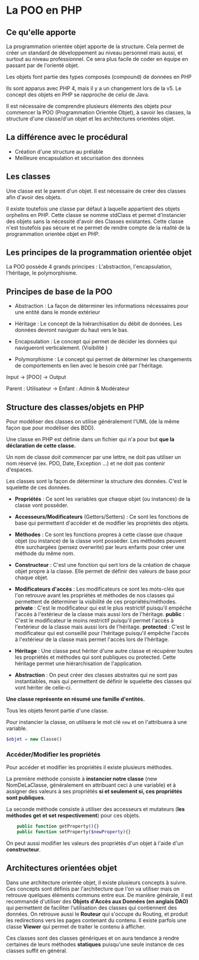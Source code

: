 # La POO en PHP

## Ce qu'elle apporte

La programmation orientée objet apporte de la structure. Cela permet de créer un standard de développement au niveau personnel mais aussi, et surtout au niveau professionnel.
Ce sera plus facile de coder en équipe en passant par de l'orienté objet.

Les objets font partie des types composés (compound) de données en PHP

Ils sont apparus avec PHP 4, mais il y a un changement lors de la v5.
Le concept des objets en PHP se rapproche de celui de Java.

Il est nécessaire de comprendre plusieurs éléments des objets pour commencer la POO (Programmation Orientée Objet), à savoir les classes, la structure d'une classe/d'un objet et les architectures orientées objet.

## La différence avec le procédural

- Création d'une structure au prélable
- Meilleure encapsulation et sécurisation des données

## Les classes

Une classe est le parent d'un objet. Il est nécessaire de créer des classes afin d'avoir des objets.

Il existe toutefois une classe par défaut à laquelle appartient des objets orphelins en PHP.
Cette classe se nomme stdClass et permet d'instancier des objets sans la nécessité d'avoir des Classes existantes. Cette classe n'est toutefois pas sécure et ne permet de rendre compte de la réalité de la programmation orientée objet en PHP.

## Les principes de la programmation orientée objet

La POO possède 4 grands principes : L'abstraction, l'encapsulation, l'héritage, le polymorphisme.

## Principes de base de la POO

- Abstraction : La façon de déterminer les informations nécessaires pour une entité dans le monde extérieur

- Héritage : Le concept de la hiérarchisation du débit de données. Les données devront naviguer du haut vers le bas.

- Encapsulation : Le concept qui permet de décider les données qui navigueront verticalement. (Visibilité
  )
- Polymorphisme : Le concept qui permet de déterminer les changements de comportements en lien avec le besoin créé par l'héritage.

Input -> [POO] -> Output

Parent : Utilisateur -> Enfant : Admin & Modérateur

## Structure des classes/objets en PHP

Pour modéliser des classes on utilise généralement l'UML (de la même façon que pour modéliser des BDD).

Une classe en PHP est définie dans un fichier qui n'a pour but **que la déclaration de cette classe.**

Un nom de classe doit commencer par une lettre, ne doit pas utiliser un nom réservé (ex. PDO, Date, Exception ...) et ne doit pas contenir d'espaces.

Les classes sont la façon de déterminer la structure des données. C'est le squelette de ces données.

- **Propriétés** : Ce sont les variables que chaque objet (ou instances) de la classe vont posséder.
- **Accesseurs/Modificateurs** (Getters/Setters) : Ce sont les fonctions de base qui permettent d'accéder et de modifier les propriétés des objets.
- **Méthodes** : Ce sont les fonctions propres à cette classe que chaque objet (ou instance) de la classe vont posséder. Les méthodes peuvent être surchargées (pensez overwrite) par leurs enfants pour créer une méthode du même nom.
- **Constructeur** : C'est une fonction qui sert lors de la création de chaque objet propre à la classe. Elle permet de définir des valeurs de base pour chaque objet.

- **Modificateurs d'accès** : Les modificateurs ce sont les mots-clés que l'on retrouve avant les propriétés et méthodes de nos classes qui permettent de déterminer la visibilité de ces propriétés/méthodes. **private** : C'est le modificateur qui est le plus restrictif puisqu'il empêche l'accès à l'extérieur de la classe mais aussi lors de l'héritage. **public** : C'est le modificateur le moins restrictif puisqu'il permet l'accès à l'extérieur de la classe mais aussi lors de l'héritage. **protected** : C'est le modificateur qui est conseillé pour l'héritage puisqu'il empêche l'accès à l'extérieur de la classe mais permet l'accès lors de l'héritage.

- **Héritage** : Une classe peut hériter d'une autre classe et récupérer toutes les propriétés et méthodes qui sont publiques ou protected. Cette héritage permet une hiérarchisation de l'application.

- **Abstraction** : On peut créer des classes abstraites qui ne sont pas instantiables, mais qui permettent de définir le squelette des classes qui vont hériter de celle-ci.

**Une classe représente en résumé une famille d'entités.**

Tous les objets feront partie d'une classe.

Pour instancier la classe, on utilisera le mot clé `new` et on l'attribuera à une variable.

```php
$objet = new Classe()
```

### Accéder/Modifier les propriétés

Pour accéder et modifier les propriétés il existe plusieurs méthodes.

La première méthode consiste à **instancier notre classe** (new NomDeLaClasse, généralement en attribuant ceci à une variable) et à assigner des valeurs à ses propriétés **si et seulement si, ces propriétés sont publiques**.

La seconde méthode consiste à utiliser des accesseurs et mutateurs (**les méthodes get et set respectivement**) pour ces objets.

```php
    public function getProperty(){}
    public function setProperty($newProperty){}
```

On peut aussi modifier les valeurs des propriétés d'un objet à l'aide d'un **constructeur**.

## Architectures orientées objet

Dans une architecture orientée objet, il existe plusieurs concepts à suivre. Ces concepts sont définis par l'architecture que l'on va utiliser mais on retrouve quelques éléments communs entre eux.
De manière générale, il est recommandé d'utiliser des **Objets d'Accès aux Données (en anglais DAO)** qui permettent de faciliter l'utilisation des classes qui contiennent des données.
On retrouve aussi le **Routeur** qui s'occupe du Routing, et produit les redirections vers les pages contenant du contenu.
Il existe parfois une classe **Viewer** qui permet de traiter le contenu à afficher.

Ces classes sont des classes génériques et on aura tendance à rendre certaines de leurs méthodes **statiques** puisqu'une seule instance de ces classes suffit en général.
